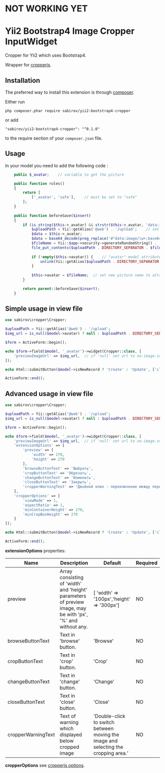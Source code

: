NOT WORKING YET
===============
Yii2 Bootstrap4 Image Cropper InputWidget 
==========================================

Cropper for Yii2 which uses Bootstrap4.

Wrapper for [cropperjs](https://github.com/fengyuanchen/cropperjs).


Installation
------------

The preferred way to install this extension is through [composer](http://getcomposer.org/download/).

Either run

```
php composer.phar require sabirov/yii2-bootstrap4-cropper
```

or add

```
"sabirov/yii2-bootstrap4-cropper": "^0.1.0"
```

to the require section of your `composer.json` file.


Usage
-----

In your model you need to add the following code  :

```php
    public $_avatar;    // variable to get the picture

    public function rules()
    {
        return [
            ['_avatar', 'safe'],    // must be set to "safe"
        ];
    }
    
    public function beforeSave($insert)
    {
        if (is_string($this->_avatar) && strstr($this->_avatar, 'data:image')) {
            $uploadPath = Yii::getAlias('@web') . '/upload';    // set a directory to save picture
            $data = $this->_avatar;
            $data = base64_decode(preg_replace('#^data:image/\w+;base64,#i', '', $data));
            $fileName = Yii::$app->security->generateRandomString() . '.png';   // generate picture name
            file_put_contents($uploadPath . DIRECTORY_SEPARATOR . $fileName, $data);
        
            if (!empty($this->avatar)) {    // "avatar" model attribute which stores picture name
                unlink(Yii::getAlias($uploadPath . DIRECTORY_SEPARATOR . $this->avatar));   // delete old picture
            }
            
            $this->avatar = $fileName;  // set new picture name to attribute
        }

        return parent::beforeSave($insert);
    }
```
Simple usage in view file
-----
```php
use sabirov\cropper\Cropper;

$uploadPath = Yii::getAlias('@web') . '/upload';
$img_url = is_null($model->avatar) ? null : $uploadPath . DIRECTORY_SEPARATOR . $model->avatar;

$form = ActiveForm::begin();

echo $form->field($model, '_avatar')->widget(Cropper::class, [
    'previewImageUrl' => $img_url,  // if 'null' set url to no-image.svg
]);

echo Html::submitButton($model->isNewRecord ? 'Create' : 'Update', ['class' => $model->isNewRecord ? 'btn btn-success' : 'btn btn-primary']);

ActiveForm::end();
```

Advanced usage in view file
-----
```php
use sabirov\cropper\Cropper;

$uploadPath = Yii::getAlias('@web') . '/upload';
$img_url = is_null($model->avatar) ? null : $uploadPath . DIRECTORY_SEPARATOR . $model->avatar;

$form = ActiveForm::begin();

echo $form->field($model, '_avatar')->widget(Cropper::class, [
    'previewImageUrl' => $img_url,  // if 'null' set url to no-image.svg
    'extensionOptions' => [
        'preview' => [
            'width' => 270,
            'height' => 270
        ],
        'browseButtonText' => 'Выбрать',
        'cropButtonText' => 'Обрезать',
        'changeButtonText' => 'Изменить',
        'closeButtonText' => 'Закрыть',
        'cropperWarningText' => 'Двойной клик - переключение между перемещением изображения и выбором области обрезки.'
    ],
    'cropperOptions' => [
        'viewMode' => 1,
        'aspectRatio' => 1,
        'minContainerHeight' => 270,
        'minCropBoxHeight' => 270
    ]
]);

echo Html::submitButton($model->isNewRecord ? 'Create' : 'Update', ['class' => $model->isNewRecord ? 'btn btn-success' : 'btn btn-primary']);

ActiveForm::end();
```

**extensionOptions** properties:

| Name     | Description       | Default |  Required   |
| --------|-----------------|-------|------|
|preview| Array consisting of 'width' and 'height' parameters of preview image, may be with 'px', '%' and without any.| [ 'width' => '100px','height' => '300px'] | NO
|browseButtonText|Text in 'browse' button.|'Browse'|NO|
|cropButtonText|Text in 'crop' button.|'Crop'|NO|
|changeButtonText|Text in 'change' button.|'Change'|NO|
|closeButtonText|Text in 'close' button.|'Close'|NO|
|cropperWarningText|Text of warning which displayed below cropped image|'Double-click to switch between moving the image and selecting the cropping area.'|NO|


**cropperOptions** see  [cropperjs options](https://github.com/fengyuanchen/cropperjs/blob/master/README.md#options).
